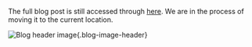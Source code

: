 The full blog post is still accessed through [here](https://www.1onepsilon.com/single-post/2017/11/12/The-NumberLine-Puzzle). We are in the process of moving it to the current location.

![Blog header image](https://es-app.com/assets/ysys32.jpg){.blog-image-header}